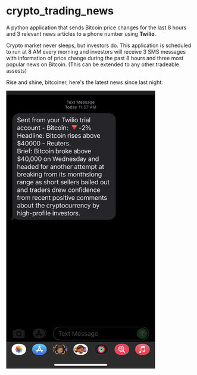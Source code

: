 # crypto_trading_news

A python application that sends Bitcoin price changes for the last 8 hours and 3 relevant news articles to a phone number using **Twilio**.

Crypto market never sleeps, but investors do. This application is scheduled to run at 8 AM every morning and investors will receive 3 SMS messages with information of price change during the past 8 hours and three most popular news on Bitcoin. (This can be extended to any other tradeable assests)

Rise and shine, bitcoiner, here's the latest news since last night:





<img src="https://github.com/petersuns/crypto_trading_news/blob/main/message%20from%20phone.jpg?raw=true" width="400">
